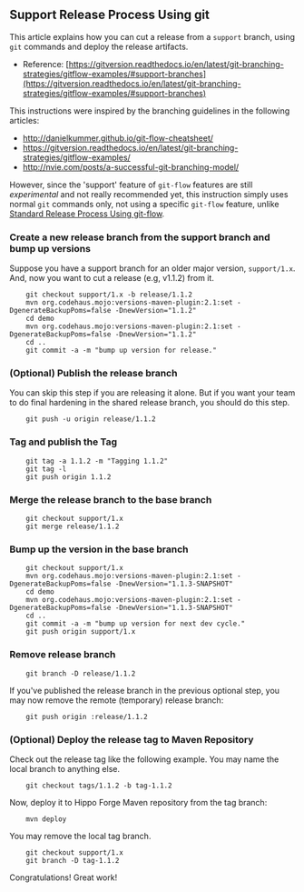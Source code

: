 
## Support Release Process Using git

This article explains how you can cut a release from a ```support``` branch,
using ```git``` commands and deploy the release artifacts.

- Reference: [https://gitversion.readthedocs.io/en/latest/git-branching-strategies/gitflow-examples/#support-branches](https://gitversion.readthedocs.io/en/latest/git-branching-strategies/gitflow-examples/#support-branches)

This instructions were inspired by the branching guidelines in the following articles:

- http://danielkummer.github.io/git-flow-cheatsheet/
- https://gitversion.readthedocs.io/en/latest/git-branching-strategies/gitflow-examples/
- http://nvie.com/posts/a-successful-git-branching-model/

However, since the 'support' feature of ```git-flow``` features are still *experimental* and not really recommended yet, this instruction simply uses normal ```git``` commands only, not using a
specific ```git-flow``` feature, unlike [Standard Release Process Using git-flow](standard-release-process.html).

### Create a new release branch from the support branch and bump up versions

Suppose you have a support branch for an older major version, ```support/1.x```.
And, now you want to cut a release (e.g, v1.1.2) from it.

        git checkout support/1.x -b release/1.1.2
        mvn org.codehaus.mojo:versions-maven-plugin:2.1:set -DgenerateBackupPoms=false -DnewVersion="1.1.2"
        cd demo
        mvn org.codehaus.mojo:versions-maven-plugin:2.1:set -DgenerateBackupPoms=false -DnewVersion="1.1.2"
        cd ..
        git commit -a -m "bump up version for release."

### (Optional) Publish the release branch

You can skip this step if you are releasing it alone.
But if you want your team to do final hardening in the shared release branch, you should do this step.

        git push -u origin release/1.1.2

### Tag and publish the Tag

        git tag -a 1.1.2 -m "Tagging 1.1.2"
        git tag -l
        git push origin 1.1.2

### Merge the release branch to the base branch

        git checkout support/1.x
        git merge release/1.1.2

### Bump up the version in the base branch

        git checkout support/1.x
        mvn org.codehaus.mojo:versions-maven-plugin:2.1:set -DgenerateBackupPoms=false -DnewVersion="1.1.3-SNAPSHOT"
        cd demo
        mvn org.codehaus.mojo:versions-maven-plugin:2.1:set -DgenerateBackupPoms=false -DnewVersion="1.1.3-SNAPSHOT"
        cd ..
        git commit -a -m "bump up version for next dev cycle."
        git push origin support/1.x

### Remove release branch

        git branch -D release/1.1.2

If you've published the release branch in the previous optional step, you may now remove the remote (temporary) release branch:

        git push origin :release/1.1.2

### (Optional) Deploy the release tag to Maven Repository

Check out the release tag like the following example. You may name the local branch to anything else.

        git checkout tags/1.1.2 -b tag-1.1.2

Now, deploy it to Hippo Forge Maven repository from the tag branch:

        mvn deploy

You may remove the local tag branch.

        git checkout support/1.x
        git branch -D tag-1.1.2

Congratulations! Great work!
